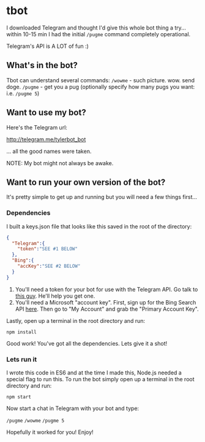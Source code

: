 # tbot

I downloaded Telegram and thought I'd give this whole bot thing a try... within 10-15 min I had the initial `/pugme` command completely operational.

Telegram's API is A LOT of fun :)

## What's in the bot?

Tbot can understand several commands:
`/wowme` - such picture. wow. send doge.
`/pugme` - get you a pug (optionally specify how many pugs you want: i.e.  `/pugme 5`)

## Want to use my bot?

Here's the Telegram url:

http://telegram.me/tylerbot_bot

... all the good names were taken.

NOTE: My bot might not always be awake.

## Want to run your own version of the bot?

It's pretty simple to get up and running but you will need a few things first...

### Dependencies
I built a keys.json file that looks like this saved in the root of the directory:
```json
{
  "Telegram":{
    "token":"SEE #1 BELOW"
  },
  "Bing":{
    "accKey":"SEE #2 BELOW"
  }
}
```
1. You'll need a token for your bot for use with the Telegram API. Go talk to [this guy](https://telegram.me/botfather). He'll help you get one.
2. You'll need a Microsoft "account key". First, sign up for the Bing Search API [here](https://datamarket.azure.com/dataset/bing/search). Then go to "My Account" and grab the "Primary Account Key".

Lastly, open up a terminal in the root directory and run:

`npm install`

Good work! You've got all the dependencies. Lets give it a shot!

### Lets run it

I wrote this code in ES6 and at the time I made this, Node.js needed a special flag to run this. To run the bot simply open up a terminal in the root directory and run:

`npm start`

Now start a chat in Telegram with your bot and type:

`/pugme`
`/wowme`
`/pugme 5`

Hopefully it worked for you! Enjoy!
